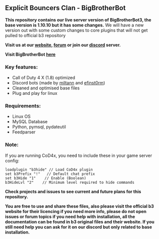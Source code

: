 ## Explicit Bouncers Clan - BigBrotherBot

__This repository contains our live server version of BigBrotherBot3, the base version is 1.10.10 but it has some changes.__
We will have a new version out with some custom changes to core plugins that will not get pulled to official b3 repository

__Visit us at our [website](http://www.explicitbouncers.com/), [forum](http://www.explicitbouncers.com/forum/index.php) or join our [discord](https://discordapp.com/invite/cMXNWcT) server.__

__Visit BigBrotherBot [here](https://github.com/BigBrotherBot/big-brother-bot)__

### Key features:

- Call of Duty 4 X (1.8) optimized
- Discord bots (made by [miltann](https://github.com/miltann/b3-plugin-discord) and [efinst0rm](https://github.com/efinst0rm/b3-plugin-discordBans))
- Cleaned and optimised base files
- Plug and play for linux

### Requirements:

- Linux OS
- MySQL Database
- Python, pymsql, pydateutil
- Feedparser


### Note:

If you are running CoD4x, you need to include these in your game server config:
```
loadplugin "b3hide" // Load CoD4x plugin
set b3Prefix "!"   // Default chat prefix
set b3Hide "1"    // Enable (Boolean)
b3HideLvl "2"    // Minimum level required to hide commands
 ```
__Check projects and issues to see current and future plans for this repository.__

__You are free to use and share these files, also please visit the official b3 website for their licencing if you need more info, please do not open issues or forum topics if you need help with installation, all the documentation can be found in b3 original files and their website. If you still need help you can ask for it on our discord but only related to base installation.__
